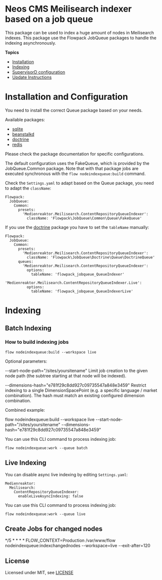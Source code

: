 # Neos CMS Meilisearch indexer based on a job queue

This package can be used to index a huge amount of nodes in Meilisearch indexes. This
package use the Flowpack JobQueue packages to handle the indexing asynchronously.

**Topics**

* [Installation](#installation-and-configuration)
* [Indexing](#indexing)
* [SupervisorD configuration](#supervisord-configuration)
* [Update Instructions](#update-instructions)


# Installation and Configuration

You need to install the correct Queue package based on your needs.

Available packages:

  - [sqlite](https://packagist.org/packages/flownative/jobqueue-sqlite)
  - [beanstalkd](https://packagist.org/packages/flowpack/jobqueue-beanstalkd)
  - [doctrine](https://packagist.org/packages/flowpack/jobqueue-doctrine)
  - [redis](https://packagist.org/packages/flowpack/jobqueue-redis)

Please check the package documentation for specific configurations.

The default configuration uses the FakeQueue, which is provided by the JobQueue.Common package. Note that with that package jobs are executed synchronous with the `flow nodeindexqueue:build` command.

Check the ```Settings.yaml``` to adapt based on the Queue package, you need to adapt the ```className```:

    Flowpack:
      JobQueue:
        Common:
          presets:
            'Medienreaktor.Meilisearch.ContentRepositoryQueueIndexer':
              className: 'Flowpack\JobQueue\Common\Queue\FakeQueue'

If you use the [doctrine](https://packagist.org/packages/flownative/jobqueue-doctrine) package you have to set the ```tableName``` manually:

    Flowpack:
      JobQueue:
        Common:
          presets:
            'Medienreaktor.Meilisearch.ContentRepositoryQueueIndexer':
              className: 'Flowpack\JobQueue\Doctrine\Queue\DoctrineQueue'
          queues:
            'Medienreaktor.Meilisearch.ContentRepositoryQueueIndexer':
              options:
                tableName: 'flowpack_jobqueue_QueueIndexer'
            'Medienreaktor.Meilisearch.ContentRepositoryQueueIndexer.Live':
              options:
                tableName: 'flowpack_jobqueue_QueueIndexerLive'

# Indexing

## Batch Indexing

### How to build indexing jobs

    flow nodeindexqueue:build --workspace live

Optional parameters:

--start-node-path="/sites/yoursitename"
Limit job creation to the given node path (the subtree starting at that node will be indexed).

--dimensions-hash="e781f29c8dd927c09735547a848e3459"
Restrict indexing to a single DimensionSpacePoint (e.g. a specific language / market combination). The hash must match an existing configured dimension combination.

Combined example:

flow nodeindexqueue:build --workspace live --start-node-path="/sites/yoursitename" --dimensions-hash="e781f29c8dd927c09735547a848e3459"


You can use this CLI command to process indexing job:

    flow nodeindexqueue:work --queue batch

## Live Indexing

You can disable async live indexing by editing ```Settings.yaml```:

    Medienreaktor:
      Meilisearch:
        ContentRepositoryQueueIndexer:
          enableLiveAsyncIndexing: false

You can use this CLI command to process indexing job:

    flow nodeindexqueue:work --queue live

## Create Jobs for changed nodes
*/5 * * * * FLOW_CONTEXT=Production /var/www/flow nodeindexqueue:indexchangednodes --workspace=live --exit-after=120

License
-------

Licensed under MIT, see [LICENSE](LICENSE)
